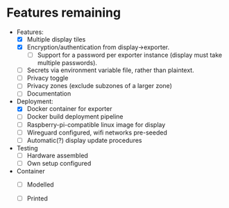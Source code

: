 # Features remaining

- Features:
  - [x] Multiple display tiles
  - [x] Encryption/authentication from display->exporter.
    - [ ] Support for a password per exporter instance (display must take multiple passwords).
  - [ ] Secrets via environment variable file, rather than plaintext.
  - [ ] Privacy toggle
  - [ ] Privacy zones (exclude subzones of a larger zone)
  - [ ] Documentation
- Deployment:
  - [x] Docker container for exporter
  - [ ] Docker build deployment pipeline
  - [ ] Raspberry-pi-compatible linux image for display
  - [ ] Wireguard configured, wifi networks pre-seeded
  - [ ] Automatic(?) display update procedures
- Testing
  - [ ] Hardware assembled
  - [ ] Own setup configured
- Container
  - [ ] Modelled
  - [ ] Printed

